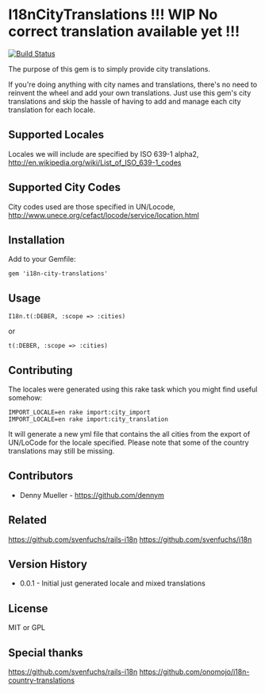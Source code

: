 # I18nCityTranslations !!! WIP No correct translation available yet !!!

[![Build Status](https://travis-ci.org/dennym/i18n-city-translations.svg)](https://travis-ci.org/dennym/i18n-city-translations)

The purpose of this gem is to simply provide city translations.

If you're doing anything with city names and translations, there's no need to reinvent the wheel and add your own translations. Just use this gem's city translations and skip the hassle of having to add and manage each city translation for each locale.

## Supported Locales
Locales we will include are specified by ISO 639-1 alpha2, http://en.wikipedia.org/wiki/List_of_ISO_639-1_codes

## Supported City Codes
City codes used are those specified in UN/Locode, http://www.unece.org/cefact/locode/service/location.html


## Installation

Add to your Gemfile:

    gem 'i18n-city-translations'

## Usage

    I18n.t(:DEBER, :scope => :cities)

or

    t(:DEBER, :scope => :cities)

## Contributing

The locales were generated using this rake task which you might find useful somehow:

    IMPORT_LOCALE=en rake import:city_import
    IMPORT_LOCALE=en rake import:city_translation

It will generate a new yml file that contains the all cities from the export of UN/LoCode for the locale specified. Please note that some of the country translations may still be missing.

## Contributors
* Denny Mueller - https://github.com/dennym

## Related
https://github.com/svenfuchs/rails-i18n
https://github.com/svenfuchs/i18n

## Version History
* 0.0.1 - Initial just generated locale and mixed translations

## License
MIT or GPL

## Special thanks
https://github.com/svenfuchs/rails-i18n
https://github.com/onomojo/i18n-country-translations